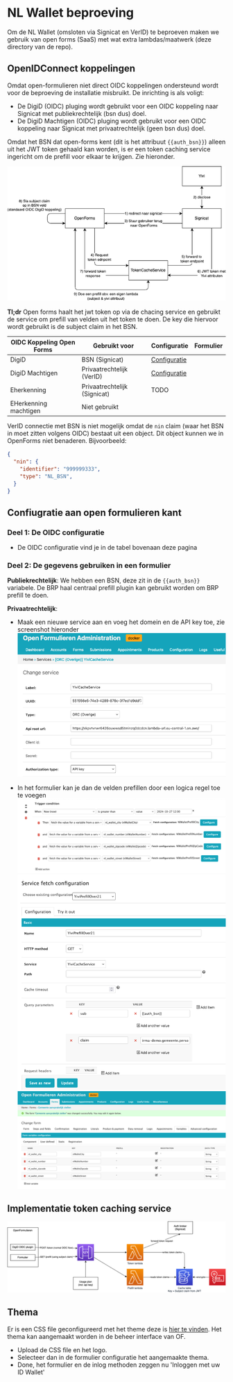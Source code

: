 # NL Wallet beproeving
Om de NL Wallet (omsloten via Signicat en VerID) te beproeven maken we gebruik van open forms (SaaS) met wat extra lambdas/maatwerk (deze directory van de repo).

## OpenIDConnect koppelingen
Omdat open-formulieren niet direct OIDC koppelingen ondersteund wordt voor de beproeving de installatie misbruikt. 
De inrichting is als voligt:
- De DigiD (OIDC) pluging wordt gebruikt voor een OIDC koppeling naar Signicat met publiekrechtelijk (bsn dus) doel.
- De DigiD Machtigen (OIDC) pluging wordt gebruikt voor een OIDC koppeling naar Signicat met privaatrechtelijk (geen bsn dus) doel.

Omdat het BSN dat open-forms kent (dit is het attribuut `{{auth_bsn}}`) alleen uit het JWT token gehaald kan worden, is er een token caching service ingericht om de prefill voor elkaar te krijgen. Zie hieronder.

![Token cache service](./img/cache-service.drawio.png)

**Tl;dr** Open forms haalt het jwt token op via de chacing service en gebruikt de service om prefill van velden uit het token te doen. De key die hiervoor wordt gebruikt is de subject claim in het BSN.

| OIDC Koppeling Open Forms | Gebruikt voor                | Configuratie                                           | Formulier |
| ------------------------- | ---------------------------- | ------------------------------------------------------ | --------- |
| DigiD                     | BSN (Signicat)               | [Configuratie](./img/oidc-configs/digid.png)           |           |
| DigiD Machtigen           | Privaatrechtelijk (VerID)    | [Configuratie](./img/oidc-configs/digid-machtigen.png) |           |
| Eherkenning               | Privaatrechtelijk (Signicat) | TODO                                                   |           |
| EHerkenning machtigen     | Niet gebruikt                |                                                        |           |

VerID connectie met BSN is niet mogelijk omdat de `nin` claim (waar het BSN in moet zitten volgens OIDC) bestaat uit een object. Dit object kunnen we in OpenForms niet benaderen. Bijvoorbeeld: 
```json
{
  "nin": {
    "identifier": "999999333",
    "type": "NL_BSN",
  }
}
```


## Confiugratie aan open formulieren kant
### Deel 1: De OIDC configuratie
- De OIDC configuratie vind je in de tabel bovenaan deze pagina

### Deel 2: De gegevens gebruiken in een formulier
**Publiekrechtelijk**: We hebben een BSN, deze zit in de `{{auth_bsn}}` variabele. De BRP haal centraal prefill plugin kan gebruikt worden om BRP prefill te doen.

**Privaatrechtelijk**: 
- Maak een nieuwe service aan en voeg het domein en de API key toe, zie screenshot hieronder
![Prefill service config](./img/prefill-servcice-config.png)

- In het formulier kan je dan de velden prefillen door een logica regel toe te voegen
![Prefill form rule](./img/prefill-form-rule.png)
![Prefill form detail](./img/prefill-form-details.png)
![Prefill form variables](./img/prefill-form-variables.png)


## Implementatie token caching service
![Token cache service](./img/cache-service-impl.drawio.png)


## Thema
Er is een CSS file geconfigureerd met het theme deze is [hier te vinden](https://github.com/GemeenteNijmegen/openforms-test-temp/tree/acceptance/nl-wallet-theme).
Het thema kan aangemaakt worden in de beheer interface van OF. 
- Upload de CSS file en het logo. 
- Selecteer dan in de formulier configuratie het aangemaakte thema.
- Done, het formulier en de inlog methoden zeggen nu 'Inloggen met uw ID Wallet'
